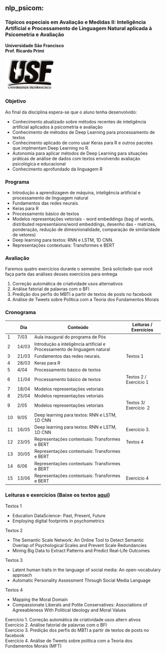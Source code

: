 ## nlp_psicom:

### Tópicos especiais em Avaliação e Medidas II: Inteligência Artificial e Processamento de Linguagem Natural aplicada à Psicometria e Avaliação

**Universidade São Francisco**  
**Prof. Ricardo Primi**

<img src="img/usf.jpg" width="160"/>  

### Objetivo

Ao final da disciplina espera-se que o aluno tenha desenvolvido:

-   Conhecimento atualizado sobre métodos recentes de inteligência artificial aplicados à psicometria e avaliação  
-   Conhecimento de métodos de Deep Learning para processamento de textos  
-   Conhecimento aplicado de como usar Keras para R e outros pacotes que implmentam Deep Learning no R.  
-   Autonomia para aplicar métodos de Deep Learning para situações práticas de análise de dados com textos envolvendo avaliação psicológica e educacional  
-   Conhecimento aprofundado da linguagem R

### Programa

-   Introdução a aprendizagem de máquina, inteligência artificial e processamento de linguagem natural
-   Fundamentos das redes neurais.
-   Keras para R
-   Processamento básico de textos
-   Modelos representações vetoriais - word embeddings (bag of words, distributed representaions/word embeddings, desenho das - matrizes, ponderação, redução de dimesnionalidade, comparação de similaridade de vetores)
-   Deep learning para textos: RNN e LSTM, 1D CNN.
-   Representações contextuais: Transformes e BERT

### Avaliação

Faremos quatro exercícios durante o semestre. Será solicitado que você faça parte das análises desses exercícios para entrega

1.  Correção automática de criatividade usos alternativos
2.  Análise fatorial de palavras com o BFI
3.  Predição dos perfis do MBTI a partir de textos de posts no facebook
4.  Análise de Tweets sobre Política com a Teoria dos Fundamentos Morais

### Cronograma

|     | **Dia** | **Conteúdo**                                                              | **Leituras / Exercícios** |
|-------------|-------------|---------------------------------|-------------|
| 1   | 7/03    | Aula inaugural do programa de Pós                                         |                           |
| 2   | 14/03   | Introdução a inteligência artificial e Processamento de linguagem natural |                           |
| 3   | 21/03   | Fundamentos das redes neurais.                                            | Textos 1                  |
| 4   | 28/03   | Keras para R                                                              |                           |
| 5   | 4/04    | Processamento básico de textos                                            |                           |
| 6   | 11/04   | Processamento básico de textos                                            | Textos 2 / Exercício 1    |
| 7   | 18/04   | Modelos representações vetoriais                                          |                           |
| 8   | 25/04   | Modelos representações vetoriais                                          |                           |
| 9   | 2/05    | Modelos representações vetoriais                                          | Textos 3/ Exercício  2    |
| 10  | 9/05    | Deep learning para textos: RNN e LSTM, 1D CNN                             |                           |
| 11  | 16/05   | Deep learning para textos: RNN e LSTM, 1D CNN                             | Exercício 3.              |
| 12  | 23/05   | Representações contextuais: Transformes e BERT                            | Textos 4                  |
| 13  | 30/05   | Representações contextuais: Transformes e BERT                            |                           |
| 14  | 6/06    | Representações contextuais: Transformes e BERT                            |                           |
| 15  | 13/06   | Representações contextuais: Transformes e BERT                            | Exercício 4               |

### Leituras e exercícios (Baixe os textos [aqui](http://www.labape.com.br/rprimi/ds/textos_nlp.zip))

Textos 1

-   Education DataScience- Past, Present, Future  
-   Employing digital footprints in psychometrics

Textos 2

-   The Semantic Scale Network: An Online Tool to Detect Semantic Overlap of Psychological Scales and Prevent Scale Redundancies  
-   Mining Big Data to Extract Patterns and Predict Real-Life Outcomes

Textos 3

-   Latent human traits in the language of social media: An open-vocabulary approach  
-   Automatic Personality Assessment Through Social Media Language

Textos 4

-   Mapping the Moral Domain  
-   Compassionate Liberals and Polite Conservatives: Associations of Agreeableness With Political Ideology and Moral Values

Exercício 1. Correção automática de criatividade usos altern ativos  
Exercício 2. Análise fatorial de palavras com o BFI  
Exercício 3. Predição dos perfis do MBTI a partir de textos de posts no facebook  
Exercício 4. Análise de Tweets sobre política com a Teoria dos Fundamentos Morais (MFT)
